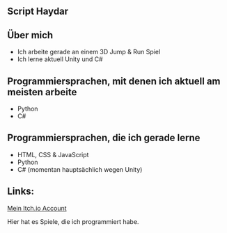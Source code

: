 ## Script Haydar

## Über mich
- Ich arbeite gerade an einem 3D Jump & Run Spiel
- Ich lerne aktuell Unity und C#


## Programmiersprachen, mit denen ich aktuell am meisten arbeite
- Python
- C#


## Programmiersprachen, die ich gerade lerne
- HTML, CSS & JavaScript
- Python
- C# (momentan hauptsächlich wegen Unity)


## Links:
<p> <a href="https://script-haydar.itch.io">Mein Itch.io Account</a> </p>
<p>Hier hat es Spiele, die ich programmiert habe.</p>

<!-- <p>Ein paar der Besten Spiele von mir:</p> -->
<!-- <p> <a href="">Spiel Name1</a> </p> -->
<!-- <p> <a href="">Spiel Name2</a> </p> -->

<!-- [...] -->
